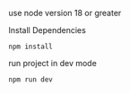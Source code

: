 use node version 18 or greater

Install Dependencies
```
npm install
```

run project in dev mode

```
npm run dev
```